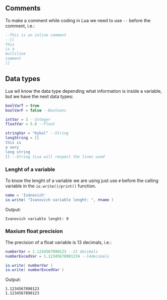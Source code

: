 ## Comments
To make a comment while coding in Lua we need to use ``--`` before the comment, i.e.:

```Lua
--This is an inline comment
--[[
This
is a
multiline
comment
]]
```

## Data types
Lua wil know the data type depending what information is inside a variable, but we have the next data types:
```Lua
boolVarT = true
boolVarF = false --Booleans

intVar = 3 --Integer
floatVar = 5.8 --Float

stringVar = "Kykal" --String
longString = [[
this is
a very
long string
]] --String (Lua will respect the lines used
```


### Lenght of a variable
To know the lenght of a variable we are using just use ``#`` before the calling variable in the ``io.write()/print()`` function.
```Lua
name = 'Ivánovich'
io.write( "Ivanovich variable lenght: ", #name )
```
Output:
```
Ivanovich variable lenght: 9
```

### Maxium float precision
The precision of a float variable is 13 decimals, i.e.:
```Lua
numberVar = 1.1234567890123 --13 decimals
numberExcedVar = 1.12345678901234 --14decimals

io.write( numberVar )
io.write( numberExcedVar )
```
Output:
```
1.1234567890123
1.1234567890123
```
